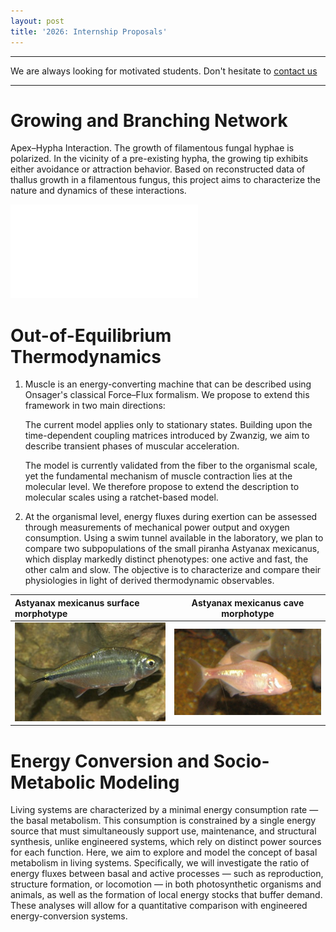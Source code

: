 ```yaml
---
layout: post
title: '2026: Internship Proposals'
---
```



------------------------------------------------------------------------

We are always looking for motivated students. Don't hesitate to [contact us](eric.herbert@u-paris.fr)

------------------------------------------------------------------------

# Growing and Branching Network

Apex–Hypha Interaction.
The growth of filamentous fungal hyphae is polarized. In the vicinity of a pre-existing hypha, the growing tip exhibits either avoidance or attraction behavior. 
Based on reconstructed data of thallus growth in a filamentous fungus, this project aims to characterize the nature and dynamics of these interactions.

![hyphal interactions](images/fig1_interactions.pdf)

# Out-of-Equilibrium Thermodynamics

1. Muscle is an energy-converting machine that can be described using Onsager's classical Force–Flux formalism.
We propose to extend this framework in two main directions:

    The current model applies only to stationary states. Building upon the time-dependent coupling matrices introduced by Zwanzig, we aim to describe transient phases of muscular acceleration.

    The model is currently validated from the fiber to the organismal scale, yet the fundamental mechanism of muscle contraction lies at the molecular level. We therefore propose to extend the description to molecular scales using a ratchet-based model.

2. At the organismal level, energy fluxes during exertion can be assessed through measurements of mechanical power output and oxygen consumption. Using a swim tunnel available in the laboratory, we plan to compare two subpopulations of the small piranha Astyanax mexicanus, which display markedly distinct phenotypes: one active and fast, the other calm and slow. The objective is to characterize and compare their physiologies in light of derived thermodynamic observables.

| Astyanax mexicanus surface morphotype      | Astyanax mexicanus cave morphotype |
| :---        |    :----:   |
| ![Astyanax mexicanus](images/morphotype_surface.png "Astyanax mexicanus surface morphotype")      | ![Astyanax mexicanus](images/morphotype_cave.png "Astyanax mexicanus cave morphotype")       |




# Energy Conversion and Socio-Metabolic Modeling

Living systems are characterized by a minimal energy consumption rate — the basal metabolism. This consumption is constrained by a single energy source that must simultaneously support use, maintenance, and structural synthesis, unlike engineered systems, which rely on distinct power sources for each function.
Here, we aim to explore and model the concept of basal metabolism in living systems. Specifically, we will investigate the ratio of energy fluxes between basal and active processes — such as reproduction, structure formation, or locomotion — in both photosynthetic organisms and animals, as well as the formation of local energy stocks that buffer demand. These analyses will allow for a quantitative comparison with engineered energy-conversion systems.
